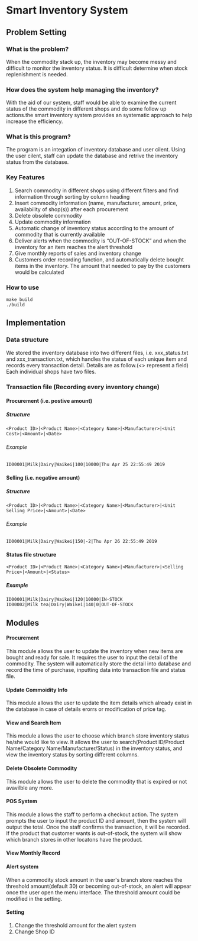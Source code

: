 # Smart Inventory System

## Problem Setting

### What is the problem?
When the commodity stack up, the inventory may become messy and difficult to monitor the inventory status. It is difficult determine when stock replenishment is needed.

### How does the system help managing the inventory?
With the aid of our system, staff would be able to examine the current status of the commodity in different shops and do some follow up actions.the smart inventory system provides an systematic approach to help increase the efficiency.

### What is this program?
The program is an integation of inventory database and user cilent. Using the user cilent, staff can update the database and retrive the inventory status from the database.

### Key Features
1. Search commodity in different shops using different filters and find information through sorting by column heading
2. Insert commodity information (name, manufacturer, amount, price, availability of shop(s)) after each
procurement
3. Delete obsolete commodity
4. Update commodity information
5. Automatic change of inventory status according to the amount of commodity that is currently available
6. Deliver alerts when the commodity is “OUT-OF-STOCK” and when the inventory for an item reaches the alert threshold
7. Give monthly reports of sales and inventory change
8. Customers order recording function, and automatically delete bought items in the inventory. The amount that needed to pay by the customers would be calculated

### How to use

```
make build
./build
```

## Implementation

### Data structure

We stored the inventory database into two different files, i.e. xxx_status.txt and xxx_transaction.txt, which handles the status of each unique item and records every transaction detail. Details are as follow.(<> represent a field)
Each individual shops have two files.

### Transaction file (Recording every inventory change)
#### Procurement (i.e. postive amount)
##### Structure
````
<Product ID>|<Product Name>|<Category Name>|<Manufacturer>|<Unit Cost>|<Amount>|<Date> 
````
###### Example 
````
ID00001|Milk|Dairy|Waikei|100|10000|Thu Apr 25 22:55:49 2019
````
#### Selling (i.e. negative amount)
##### Structure
````
<Product ID>|<Product Name>|<Category Name>|<Manufacturer>|<Unit Selling Price>|<Amount>|<Date> 
````
###### Example 
````
ID00001|Milk|Dairy|Waikei|150|-2|Thu Apr 26 22:55:49 2019
````
#### Status file structure
````
<Product ID>|<Product Name>|<Category Name>|<Manufacturer>|<Selling Price>|<Amount>|<Status>
````
##### Example
````
ID00001|Milk|Dairy|Waikei|120|10000|IN-STOCK
ID00002|Milk tea|Dairy|Waikei|140|0|OUT-OF-STOCK
````

## Modules

#### Procurement 
This module allows the user to update the inventory when new items are bought and ready for sale. 
It requires the user to input the detail of the commodity.
The system will automatically store the detail into database and record the time of purchase, inputting data into transaction file and status file.

#### Update Commoidity Info
This module allows the user to update the item details which already exist in the database in case of details erorrs or modification of price tag.

#### View and Search Item
This module allows the user to choose which branch store inventory status he/she would like to view.
It allows the user to search(Product ID/Product Name/Category Name/Manufacturer/Status) in the inventory status, and view the inventory status by sorting different columns.

#### Delete Obsolete Commodity
This module allows the user to delete the commodity that is expired or not avavilble any more.

#### POS System
This module allows the staff to perform a checkout action. 
The system prompts the user to input the product ID and amount, then the system will output the total.
Once the staff confirms the transaction, it will be recorded.
If the product that customer wants is out-of-stock, the system will show which branch stores in other locatons have the product.

#### View Monthly Record

#### Alert system
When a commodity stock amount in the user's branch store reaches the threshold amount(default 30) or becoming out-of-stock, an alert will appear once the user open the menu interface. The threshold amount could be modified in the setting.

#### Setting
1. Change the threshold amount for the alert system
2. Change Shop ID
